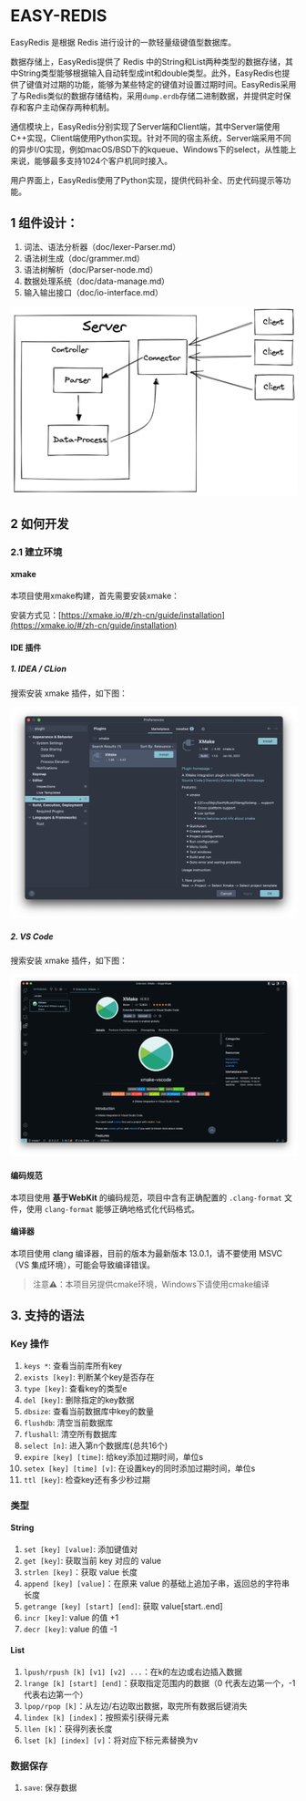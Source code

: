 # EASY-REDIS

EasyRedis 是根据 Redis 进行设计的一款轻量级键值型数据库。

数据存储上，EasyRedis提供了 Redis 中的String和List两种类型的数据存储，其中String类型能够根据输入自动转型成int和double类型。此外，EasyRedis也提供了键值对过期的功能，能够为某些特定的键值对设置过期时间。EasyRedis采用了与Redis类似的数据存储结构，采用`dump.erdb`存储二进制数据，并提供定时保存和客户主动保存两种机制。

通信模块上，EasyRedis分别实现了Server端和Client端，其中Server端使用C++实现，Client端使用Python实现。针对不同的宿主系统，Server端采用不同的异步I/O实现，例如macOS/BSD下的kqueue、Windows下的select，从性能上来说，能够最多支持1024个客户机同时接入。

用户界面上，EasyRedis使用了Python实现，提供代码补全、历史代码提示等功能。

## 1 组件设计：

1. 词法、语法分析器（doc/lexer-Parser.md）
2. 语法树生成（doc/grammer.md）
3. 语法树解析（doc/Parser-node.md）
4. 数据处理系统（doc/data-manage.md）
5. 输入输出接口（doc/io-interface.md）

![arch](https://raw.githubusercontent.com/MrZLeo/Image/main/uPic/2022/05/29/archshmRlT.png)

## 2 如何开发

### 2.1 建立环境

#### xmake

本项目使用xmake构建，首先需要安装xmake：

安装方式见：[https://xmake.io/#/zh-cn/guide/installation](https://xmake.io/#/zh-cn/guide/installation)

#### IDE 插件

##### 1. IDEA / CLion

搜索安装 xmake 插件，如下图：

![image-20220421134214833](https://raw.githubusercontent.com/MrZLeo/Image/main/uPic/2022/04/21/image-20220421134214833PoHcQy.png)


##### 2. VS Code

搜索安装 xmake 插件，如下图：

![image-20220421134253371](https://raw.githubusercontent.com/MrZLeo/Image/main/uPic/2022/04/21/image-20220421134253371eTqQb1.png)

#### 编码规范

本项目使用 **基于WebKit** 的编码规范，项目中含有正确配置的 `.clang-format` 文件，使用 `clang-format` 能够正确地格式化代码格式。

#### 编译器

本项目使用 clang 编译器，目前的版本为最新版本 13.0.1，请不要使用 MSVC（VS 集成环境），可能会导致编译错误。

> 注意⚠️：本项目另提供cmake环境，Windows下请使用cmake编译

## 3. 支持的语法

### Key 操作

1. `keys *`: 查看当前库所有key
2. `exists [key]`: 判断某个key是否存在
3. `type [key]`: 查看key的类型e
4. `del [key]`: 删除指定的key数据
5. `dbsize`: 查看当前数据库中key的数量
6. `flushdb`: 清空当前数据库
7. `flushall`: 清空所有数据库
8. `select [n]`: 进入第n个数据库(总共16个)
9. `expire [key] [time]`: 给key添加过期时间，单位s
10. `setex [key] [time] [v]`: 在设置key的同时添加过期时间，单位s
11. `ttl [key]`: 检查key还有多少秒过期

### 类型

#### String

1. `set [key] [value]`: 添加键值对
2. `get [key]`: 获取当前 key 对应的 value
3. `strlen [key]`：获取 value 长度
4. `append [key] [value]`：在原来 value 的基础上追加子串，返回总的字符串长度
5. `getrange [key] [start] [end]`: 获取 value[start..end]
6. `incr [key]`: value 的值 +1
7. `decr [key]`: value 的值 -1

#### List

1. `lpush/rpush [k] [v1] [v2] ...`：在k的左边或右边插入数据
2. `lrange [k] [start] [end]`：获取指定范围内的数据（0 代表左边第一个，-1 代表右边第一个）
3. `lpop/rpop [k]`：从左边/右边取出数据，取完所有数据后键消失
4. `lindex [k] [index]`：按照索引获得元素
5. `llen [k]`：获得列表长度
6. `lset [k] [index] [v]`：将对应下标元素替换为v


### 数据保存

1. `save`: 保存数据
